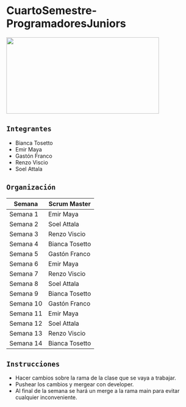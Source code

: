 # CuartoSemestre-ProgramadoresJuniors

<img src="https://media.giphy.com/media/qgQUggAC3Pfv687qPC/giphy.gif" align="center" height="200" width="400" />

## `Integrantes`

- Bianca Tosetto
- Emir Maya
- Gastón Franco
- Renzo Viscio
- Soel Attala

## `Organización`

|Semana | Scrum Master |
| ---- | ---- |
| Semana 1 | Emir Maya |
| Semana 2 | Soel Attala |
| Semana 3 | Renzo Viscio |
| Semana 4 | Bianca Tosetto|
| Semana 5 | Gastón Franco |
| Semana 6 | Emir Maya |
| Semana 7 | Renzo Viscio |
| Semana 8 | Soel Attala |
| Semana 9 | Bianca Tosetto|
| Semana 10 | Gastón Franco |
| Semana 11 | Emir Maya |
| Semana 12 | Soel Attala |
| Semana 13 | Renzo Viscio |
| Semana 14 | Bianca Tosetto|


## `Instrucciones` 
- Hacer cambios sobre la rama de la clase que se vaya a trabajar.
- Pushear los cambios y mergear con developer. 
- Al final de la semana se hará un merge a la rama main para evitar cualquier inconveniente.
